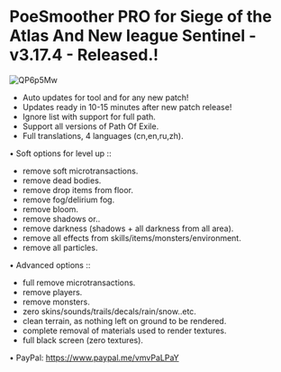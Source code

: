 # PoeSmoother PRO for Siege of the Atlas And New league Sentinel - v3.17.4 - Released.!
![QP6p5Mw](https://user-images.githubusercontent.com/98226299/167300984-90165d5a-2298-456f-9c5d-0df315147f76.png)
- Auto updates for tool and for any new patch!
- Updates ready in 10-15 minutes after new patch release!
- Ignore list with support for full path.
- Support all versions of Path Of Exile.
- Full translations, 4 languages (cn,en,ru,zh).

• Soft options for level up ::
- remove soft microtransactions.
- remove dead bodies.
- remove drop items from floor.
- remove fog/delirium fog.
- remove bloom.
- remove shadows or..
- remove darkness (shadows + all darkness from all area).
- remove all effects from skills/items/monsters/environment.
- remove all particles.

• Advanced options ::
- full remove microtransactions.
- remove players.
- remove monsters.
- zero skins/sounds/trails/decals/rain/snow..etc.
- clean terrain, as nothing left on ground to be rendered.
- complete removal of materials used to render textures.
- full black screen (zero textures).

• PayPal: https://www.paypal.me/vmvPaLPaY


